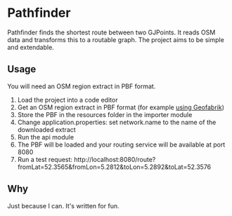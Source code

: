 # Pathfinder 

Pathfinder finds the shortest route between two GJPoints. It reads OSM data and transforms this to a routable graph. 
The project aims to be simple and extendable.

## Usage

You will need an OSM region extract in PBF format. 

1. Load the project into a code editor
2. Get an OSM region extract in PBF format (for example [using Geofabrik](https://download.geofabrik.de/europe/netherlands/flevoland.html))
3. Store the PBF in the resources folder in the importer module
4. Change application.properties: set network.name to the name of the downloaded extract
5. Run the api module
6. The PBF will be loaded and your routing service will be available at port 8080
7. Run a test request: http://localhost:8080/route?fromLat=52.3565&fromLon=5.2812&toLon=5.2892&toLat=52.3576

## Why 

Just because I can. It's written for fun. 
